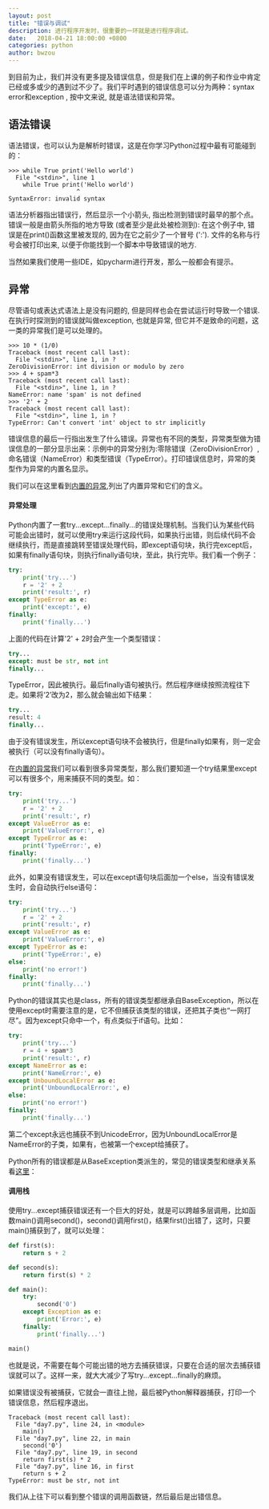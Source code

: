 ```yaml
---
layout: post
title: "错误与调试"
description: 进行程序开发时，很重要的一环就是进行程序调试。
date:   2018-04-21 18:00:00 +0800
categories: python
author: bwzou
---
```

到目前为止，我们并没有更多提及错误信息，但是我们在上课的例子和作业中肯定已经或多或少的遇到过不少了。我们平时遇到的错误信息可以分为两种：syntax error和exception , 按中文来说, 就是语法错误和异常。

## 语法错误
语法错误，也可以认为是解析时错误，这是在你学习Python过程中最有可能碰到的：
```
>>> while True print('Hello world')
  File "<stdin>", line 1
    while True print('Hello world')
                   ^
SyntaxError: invalid syntax
```
语法分析器指出错误行，然后显示一个小箭头, 指出检测到错误时最早的那个点。错误一般是由箭头所指的地方导致 (或者至少是此处被检测到): 在这个例子中, 错误是在print()函数这里被发现的, 因为在它之前少了一个冒号 (':'). 文件的名称与行号会被打印出来, 以便于你能找到一个脚本中导致错误的地方.

当然如果我们使用一些IDE，如pycharm进行开发，那么一般都会有提示。

## 异常
尽管语句或表达式语法上是没有问题的, 但是同样也会在尝试运行时导致一个错误. 在执行时探测到的错误就叫做exception, 也就是异常, 但它并不是致命的问题，这一类的异常我们是可以处理的。
```
>>> 10 * (1/0)
Traceback (most recent call last):
  File "<stdin>", line 1, in ?
ZeroDivisionError: int division or modulo by zero
>>> 4 + spam*3
Traceback (most recent call last):
  File "<stdin>", line 1, in ?
NameError: name 'spam' is not defined
>>> '2' + 2
Traceback (most recent call last):
  File "<stdin>", line 1, in ?
TypeError: Can't convert 'int' object to str implicitly
```
错误信息的最后一行指出发生了什么错误。异常也有不同的类型，异常类型做为错误信息的一部分显示出来：示例中的异常分别为:零除错误（ZeroDivisionError）,命名错误（NameError）和类型错误（TypeError）。打印错误信息时，异常的类型作为异常的内置名显示。

我们可以在这里看到[内置的异常](https://docs.python.org/3/library/exceptions.html#bltin-exceptions),列出了内置异常和它们的含义。

#### 异常处理
Python内置了一套try...except...finally...的错误处理机制。当我们认为某些代码可能会出错时，就可以使用try来运行这段代码，如果执行出错，则后续代码不会继续执行，而是直接跳转至错误处理代码，即except语句块，执行完except后，如果有finally语句块，则执行finally语句块，至此，执行完毕。我们看一个例子：
```python
try:
    print('try...')
    r = '2' + 2
    print('result:', r)
except TypeError as e:
    print('except:', e)
finally:
    print('finally...')
```
上面的代码在计算'2' + 2时会产生一个类型错误：
```python
try...
except: must be str, not int
finally...
```
TypeError，因此被执行。最后finally语句被执行。然后程序继续按照流程往下走。如果将‘2’改为2，那么就会输出如下结果：
```python
try...
result: 4
finally...
```
由于没有错误发生，所以except语句块不会被执行，但是finally如果有，则一定会被执行（可以没有finally语句）。

在[内置的异常](https://docs.python.org/3/library/exceptions.html#bltin-exceptions)我们可以看到很多异常类型，那么我们要知道一个try结果里except可以有很多个，用来捕获不同的类型。如：
```python
try:
    print('try...')
    r = '2' + 2
    print('result:', r)
except ValueError as e:
    print('ValueError:', e)
except TypeError as e:
    print('TypeError:', e)
finally:
    print('finally...')
```
此外，如果没有错误发生，可以在except语句块后面加一个else，当没有错误发生时，会自动执行else语句：
```python
try:
    print('try...')
    r = '2' + 2
    print('result:', r)
except ValueError as e:
    print('ValueError:', e)
except TypeError as e:
    print('TypeError:', e)
else:
    print('no error!')
finally:
    print('finally...')
```
Python的错误其实也是class，所有的错误类型都继承自BaseException，所以在使用except时需要注意的是，它不但捕获该类型的错误，还把其子类也“一网打尽”。因为except只命中一个，有点类似于if语句。比如：
```python
try:
    print('try...')
    r = 4 + spam*3
    print('result:', r)
except NameError as e:
    print('NameError:', e)
except UnboundLocalError as e:
    print('UnboundLocalError:', e)
else:
    print('no error!')
finally:
    print('finally...')
```
第二个except永远也捕获不到UnicodeError，因为UnboundLocalError是NameError的子类，如果有，也被第一个except给捕获了。

Python所有的错误都是从BaseException类派生的，常见的错误类型和继承关系看[这里](https://docs.python.org/3/library/exceptions.html#exception-hierarchy)：
#### 调用栈
使用try...except捕获错误还有一个巨大的好处，就是可以跨越多层调用，比如函数main()调用second()，second()调用first()，结果first()出错了，这时，只要main()捕获到了，就可以处理：
```python
def first(s):
    return s + 2

def second(s):
    return first(s) * 2

def main():
    try:
        second('0')
    except Exception as e:
        print('Error:', e)
    finally:
        print('finally...')

main()
```
也就是说，不需要在每个可能出错的地方去捕获错误，只要在合适的层次去捕获错误就可以了。这样一来，就大大减少了写try...except...finally的麻烦。

如果错误没有被捕获，它就会一直往上抛，最后被Python解释器捕获，打印一个错误信息，然后程序退出。
```
Traceback (most recent call last):
  File "day7.py", line 24, in <module>
    main()
  File "day7.py", line 22, in main
    second('0')
  File "day7.py", line 19, in second
    return first(s) * 2
  File "day7.py", line 16, in first
    return s + 2
TypeError: must be str, not int
```
我们从上往下可以看到整个错误的调用函数链，然后最后是出错信息。
